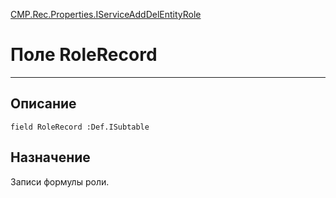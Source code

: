 ﻿---
Link: CMP.Rec.Properties.IServiceAddDelEntityRole.@RoleRecord
---

<!---  Навигация
[Имя проекта](#) :
-->
[CMP.Rec.Properties.IServiceAddDelEntityRole](Default)

# Поле RoleRecord
---

## Описание

    field RoleRecord :Def.ISubtable

<!--
## Аргументы{#Args}

### Аргумент1

Описание аргумента 1
-->

## Назначение

Записи формулы роли.

<!--
## Пример

    RoleRecord...
-->

